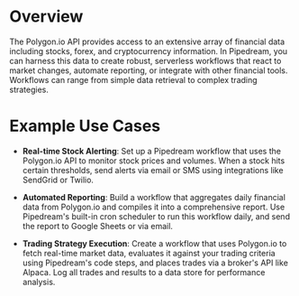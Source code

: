 # Overview

The Polygon.io API provides access to an extensive array of financial data including stocks, forex, and cryptocurrency information. In Pipedream, you can harness this data to create robust, serverless workflows that react to market changes, automate reporting, or integrate with other financial tools. Workflows can range from simple data retrieval to complex trading strategies.

# Example Use Cases

- **Real-time Stock Alerting**: Set up a Pipedream workflow that uses the Polygon.io API to monitor stock prices and volumes. When a stock hits certain thresholds, send alerts via email or SMS using integrations like SendGrid or Twilio.

- **Automated Reporting**: Build a workflow that aggregates daily financial data from Polygon.io and compiles it into a comprehensive report. Use Pipedream's built-in cron scheduler to run this workflow daily, and send the report to Google Sheets or via email.

- **Trading Strategy Execution**: Create a workflow that uses Polygon.io to fetch real-time market data, evaluates it against your trading criteria using Pipedream's code steps, and places trades via a broker's API like Alpaca. Log all trades and results to a data store for performance analysis.

